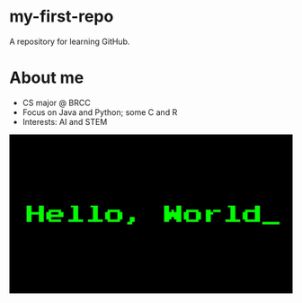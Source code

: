 # my-first-repo
A repository for learning GitHub.


# About me
- CS major @ BRCC
- Focus on Java and Python; some C and R
- Interests: AI and STEM

![Profile Picture](helloworld.jpeg)
